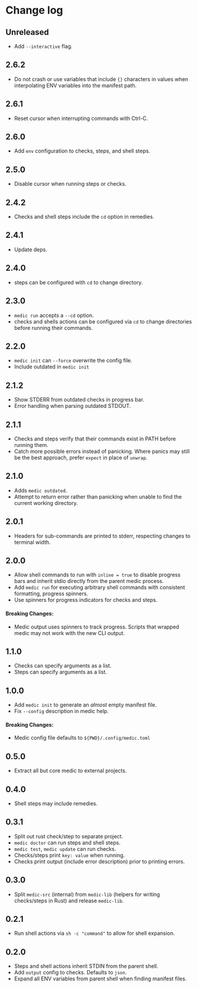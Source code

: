 # Change log

## Unreleased

- Add `--interactive` flag.

## 2.6.2

- Do not crash or use variables that include `{}` characters in values
  when interpolating ENV variables into the manifest path.

## 2.6.1

- Reset cursor when interrupting commands with Ctrl-C.

## 2.6.0

- Add `env` configuration to checks, steps, and shell steps.

## 2.5.0

- Disable cursor when running steps or checks.

## 2.4.2

- Checks and shell steps include the `cd` option in remedies.

## 2.4.1

- Update deps.

## 2.4.0

- steps can be configured with `cd` to change directory.

## 2.3.0

- `medic run` accepts a `--cd` option.
- checks and shells actions can be configured via `cd` to change
  directories before running their commands.

## 2.2.0

- `medic init` can `--force` overwrite the config file.
- Include outdated in `medic init`

## 2.1.2

- Show STDERR from outdated checks in progress bar.
- Error handling when parsing outdated STDOUT.

## 2.1.1

- Checks and steps verify that their commands exist in PATH before
  running them.
- Catch more possible errors instead of panicking. Where panics may
  still be the best approach, prefer `expect` in place of `unwrap`.

## 2.1.0

- Adds `medic outdated`.
- Attempt to return error rather than panicking when unable to find the
  current working directory.

## 2.0.1

- Headers for sub-commands are printed to stderr, respecting changes to
  terminal width.

## 2.0.0

- Allow shell commands to run with `inline = true` to disable progress
  bars and inherit stdio directly from the parent medic process.
- Add `medic run` for executing arbitrary shell commands with consistent
  formatting, progress spinners.
- Use spinners for progress indicators for checks and steps.

#### Breaking Changes:

- Medic output uses spinners to track progress. Scripts that wrapped
  medic may not work with the new CLI output.

## 1.1.0

- Checks can specify arguments as a list.
- Steps can specify arguments as a list.

## 1.0.0

- Add `medic init` to generate an *almost* empty manifest file.
- Fix `--config` description in medic help.

#### Breaking Changes:

- Medic config file defaults to `${PWD}/.config/medic.toml`

## 0.5.0

- Extract all but core medic to external projects.

## 0.4.0

- Shell steps may include remedies.

## 0.3.1

- Split out rust check/step to separate project.
- `medic doctor` can run steps and shell steps.
- `medic test`, `medic update` can run checks.
- Checks/steps print `key: value` when running.
- Checks print output (include error description) prior to printing
  errors.

## 0.3.0

- Split `medic-src` (internal) from `medic-lib` (helpers for writing
  checks/steps in Rust) and release `medic-lib`.

## 0.2.1

- Run shell actions via `sh -c "command"` to allow for shell expansion.

## 0.2.0

- Steps and shell actions inherit STDIN from the parent shell.
- Add `output` config to checks. Defaults to `json`.
- Expand all ENV variables from parent shell when finding manifest
  files.
